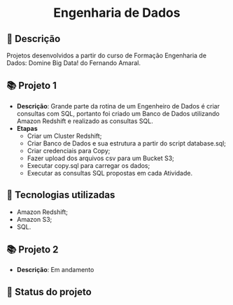 <h1 align="center">Engenharia de Dados</h1>

## :memo: Descrição
Projetos desenvolvidos a partir do curso de Formação Engenharia de Dados: Domine Big Data! do Fernando Amaral.

## :books: Projeto 1
* <b>Descrição</b>: Grande parte da rotina de um Engenheiro de Dados é criar consultas com SQL, portanto foi criado um Banco de Dados utilizando Amazon Redshift e realizado as consultas SQL.
* <b>Etapas</b>
  *  Criar um Cluster Redshift;
  *  Criar Banco de Dados e sua estrutura a partir do script database.sql;
  *  Criar credenciais para Copy;
  *  Fazer upload dos arquivos csv para um Bucket S3;
  *  Executar copy.sql para carregar os dados;
  *  Executar as consultas SQL propostas em cada Atividade.

## :wrench: Tecnologias utilizadas
* Amazon Redshift;
* Amazon S3;
* SQL.

## :books: Projeto 2
* <b>Descrição</b>: Em andamento



</table>

## :dart: Status do projeto
